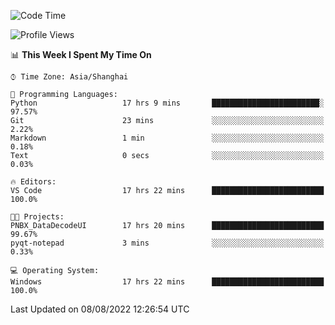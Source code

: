 <!--START_SECTION:waka-->
![Code Time](http://img.shields.io/badge/Code%20Time-192%20hrs%2011%20mins-blue)

![Profile Views](http://img.shields.io/badge/Profile%20Views-0-blue)

📊 **This Week I Spent My Time On** 

```text
⌚︎ Time Zone: Asia/Shanghai

💬 Programming Languages: 
Python                   17 hrs 9 mins       ████████████████████████░   97.57% 
Git                      23 mins             ░░░░░░░░░░░░░░░░░░░░░░░░░   2.22% 
Markdown                 1 min               ░░░░░░░░░░░░░░░░░░░░░░░░░   0.18% 
Text                     0 secs              ░░░░░░░░░░░░░░░░░░░░░░░░░   0.03%

🔥 Editors: 
VS Code                  17 hrs 22 mins      █████████████████████████   100.0%

🐱‍💻 Projects: 
PNBX_DataDecodeUI        17 hrs 20 mins      █████████████████████████   99.67% 
pyqt-notepad             3 mins              ░░░░░░░░░░░░░░░░░░░░░░░░░   0.33%

💻 Operating System: 
Windows                  17 hrs 22 mins      █████████████████████████   100.0%

```


 Last Updated on 08/08/2022 12:26:54 UTC
<!--END_SECTION:waka-->